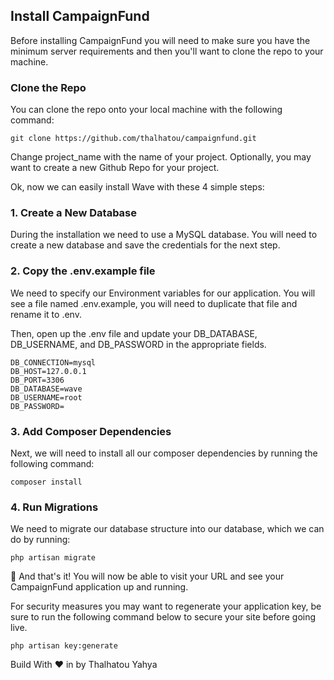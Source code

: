 ## Install CampaignFund
Before installing CampaignFund you will need to make sure you have the minimum server requirements and then you'll want to clone the repo to your machine.

### Clone the Repo
You can clone the repo onto your local machine with the following command:

```
git clone https://github.com/thalhatou/campaignfund.git

 ```

Change project_name with the name of your project. Optionally, you may want to create a new Github Repo for your project.

Ok, now we can easily install Wave with these 4 simple steps:

### 1. Create a New Database
During the installation we need to use a MySQL database. You will need to create a new database and save the credentials for the next step.

### 2. Copy the .env.example file
We need to specify our Environment variables for our application. You will see a file named .env.example, you will need to duplicate that file and rename it to .env.

Then, open up the .env file and update your DB_DATABASE, DB_USERNAME, and DB_PASSWORD in the appropriate fields.
```
DB_CONNECTION=mysql
DB_HOST=127.0.0.1
DB_PORT=3306
DB_DATABASE=wave
DB_USERNAME=root
DB_PASSWORD=
```

### 3. Add Composer Dependencies
Next, we will need to install all our composer dependencies by running the following command:

```
composer install
```
### 4. Run Migrations 
We need to migrate our database structure into our database, which we can do by running:

```
php artisan migrate
```

🎉 And that's it! You will now be able to visit your URL and see your CampaignFund application up and running.

For security measures you may want to regenerate your application key, be sure to run the following command below to secure your site before going live.
```
php artisan key:generate
```
Build With  ❤️ in by Thalhatou Yahya
